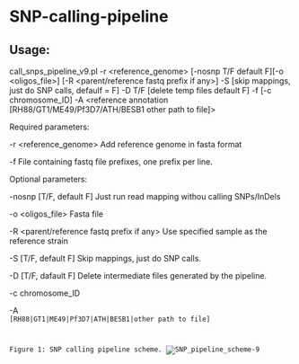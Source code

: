 # SNP-calling-pipeline

## Usage:

call_snps_pipeline_v9.pl -r <reference_genome> [-nosnp T/F default F][-o <oligos_file>] [-R <parent/reference fastq prefix if any>] -S [skip mappings, just do SNP calls, defaulf = F]  -D T/F [delete temp files default F] -f <file with other fastq file prefixes> [-c chromosome_ID] -A <reference annotation [RH88/GT1/ME49/Pf3D7/ATH/BESB1 other path to file]>
  
  Required parameters:
  
  -r <reference_genome> Add reference genome in fasta format
  
  -f <Prefix file> File containing fastq file prefixes, one prefix per line.
  
  Optional parameters:
  
  -nosnp [T/F, default F] Just run read mapping withou calling SNPs/InDels
  
  -o <oligos_file> Fasta file 
  
  -R <parent/reference fastq prefix if any> Use specified sample as the reference strain
  
  -S [T/F, default F] Skip mappings, just do SNP calls.
  
  -D [T/F, dafault F] Delete intermediate files generated by the pipeline.
  
  -c chromosome_ID
  
  -A <code for reference annotation database> [RH88|GT1|ME49|Pf3D7|ATH|BESB1|other path to file]
  
  Figure 1: SNP calling pipeline scheme.
  ![SNP_pipeline_scheme-9](https://user-images.githubusercontent.com/76788039/128446059-be2165d0-f347-4b40-b5d8-ed5a418877a7.png)


  
  
  
